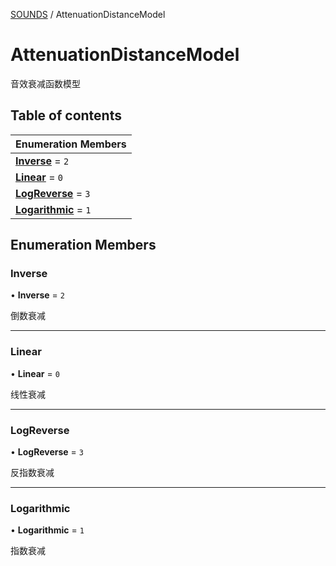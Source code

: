 [SOUNDS](../groups/Core.SOUNDS.md) / AttenuationDistanceModel

# AttenuationDistanceModel <Badge type="tip" text="Enumeration" /> <Score text="AttenuationDistanceModel" />

音效衰减函数模型

## Table of contents

| Enumeration Members |
| :-----|
| **[Inverse](mw.AttenuationDistanceModel.md#inverse)** = ``2`` <br> |
| **[Linear](mw.AttenuationDistanceModel.md#linear)** = ``0`` <br> |
| **[LogReverse](mw.AttenuationDistanceModel.md#logreverse)** = ``3`` <br> |
| **[Logarithmic](mw.AttenuationDistanceModel.md#logarithmic)** = ``1`` <br> |

## Enumeration Members

### Inverse <Score text="Inverse" /> 

• **Inverse** = ``2``

倒数衰减

___

### Linear <Score text="Linear" /> 

• **Linear** = ``0``

线性衰减

___

### LogReverse <Score text="LogReverse" /> 

• **LogReverse** = ``3``

反指数衰减

___

### Logarithmic <Score text="Logarithmic" /> 

• **Logarithmic** = ``1``

指数衰减

